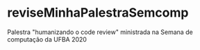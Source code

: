 # reviseMinhaPalestraSemcomp
Palestra "humanizando o code review" ministrada na Semana de computação da UFBA 2020 
